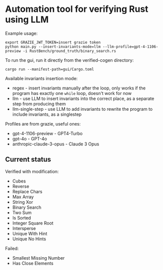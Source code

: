 # Automation tool for verifying Rust using LLM

Example usage:

```
export GRAZIE_JWT_TOKEN=insert grazie token
python main.py --insert-invariants-mode=llm --llm-profile=gpt-4-1106-preview -i RustBench/ground_truth/binary_search.rs
```

To run the gui, run it directly from the verified-cogen directory:

```
cargo run --manifest-path=gui/Cargo.toml
```

Available invariants insertion mode:

- regex - insert invariants manually after the loop, only works if the program has exactly one `while` loop, doesn't work for now
- llm - use LLM to insert invariants into the correct place, as a separate step from producing them
- llm-single-step - use LLM to add invariants to rewrite the program to include invariants, as a singlestep

Profiles are from grazie, useful ones:

- gpt-4-1106-preview - GPT4-Turbo
- gpt-4o - GPT-4o
- anthropic-claude-3-opus - Claude 3 Opus

## Current status

Verified with modification:

- Cubes
- Reverse
- Replace Chars
- Max Array
- String Xor
- Binary Search
- Two Sum
- Is Sorted
- Integer Square Root
- Intersperse
- Unique With Hint
- Unique No Hints

Failed:

- Smallest Missing Number
- Has Close Elements
